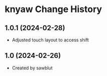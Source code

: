 knyaw Change History
====================

1.0.1 (2024-02-28)
----------------
* Adjusted touch layout to access shift

1.0 (2024-02-26)
----------------
* Created by sawblut
